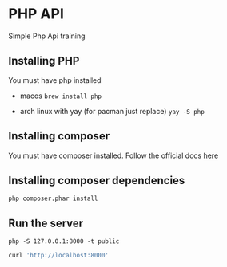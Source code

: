 # PHP API

Simple Php Api training

## Installing PHP
You must have php installed
- macos
`brew install php`
  
- arch linux with yay (for pacman just replace)
`yay -S php`
  
## Installing composer
You must have composer installed. Follow the official docs [here](https://getcomposer.org/doc/faqs/how-to-install-composer-programmatically.md)

## Installing composer dependencies
`php composer.phar install`

## Run the server

```
php -S 127.0.0.1:8000 -t public
```

```jsx
curl 'http://localhost:8000'
```